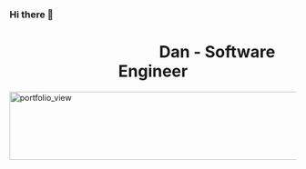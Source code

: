 ### Hi there 👋 
<h1 style="text-align:center">&nbsp&nbsp&nbsp&nbsp&nbsp&nbsp&nbsp&nbsp&nbsp&nbsp&nbsp&nbsp&nbsp&nbsp&nbsp&nbsp&nbsp&nbsp&nbsp&nbsp&nbsp&nbsp&nbsp&nbsp&nbsp&nbsp&nbsp&nbsp&nbsp&nbsp&nbsp&nbsp&nbsp Dan - Software Engineer</h1>
<!--
[![Header](https://media.giphy.com/media/gFhZjOtzoutSvckWPM/giphy.gif = 250x250)](https://www.adamalston.com/) -->
<img width="850" height="120" alt="portfolio_view" src="https://media.giphy.com/media/gFhZjOtzoutSvckWPM/giphy.gif">
<!--
**DanBN95/DanBN95** is a ✨ _special_ ✨ repository because its `README.md` (this file) appears on your GitHub profile.
<br><br><br><br><br><br><br><br><br><br>
### Languages

[![Java](https://img.shields.io/badge/-Java-000?&logo=Java&logoColor=007396)](https://github.com/DanBN95/Anomaly-Detector)

Here are some ideas to get you started:

- 🔭 I’m currently working on ...
- 🌱 I’m currently learning ...
- 👯 I’m looking to collaborate on ...
- 🤔 I’m looking for help with ...
- 💬 Ask me about ...
- 📫 How to reach me: ...
- 😄 Pronouns: ...
- ⚡ Fun fact: ...
-->
